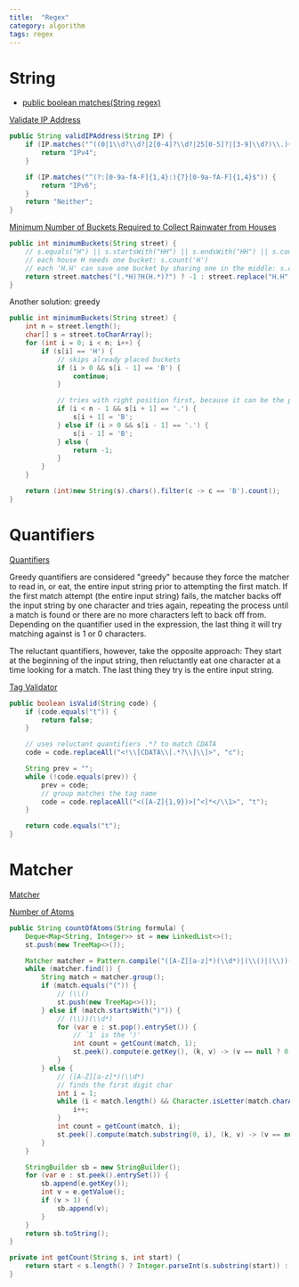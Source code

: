 ```yaml
---
title:  "Regex"
category: algorithm
tags: regex
---
```


# String
* [public boolean matches(String regex)](https://docs.oracle.com/en/java/javase/14/docs/api/java.base/java/lang/String.html#matches(java.lang.String))

[Validate IP Address][validate-ip-address]

```java
public String validIPAddress(String IP) {
    if (IP.matches("^((0|1\\d?\\d?|2[0-4]?\\d?|25[0-5]?|[3-9]\\d?)\\.){3}(0|1\\d?\\d?|2[0-4]?\\d?|25[0-5]?|[3-9]\\d?)$")) {
        return "IPv4";
    }

    if (IP.matches("^(?:[0-9a-fA-F]{1,4}:){7}[0-9a-fA-F]{1,4}$")) {
        return "IPv6";
    }
    return "Neither";
}
```

[Minimum Number of Buckets Required to Collect Rainwater from Houses][minimum-number-of-buckets-required-to-collect-rainwater-from-houses]

```java
public int minimumBuckets(String street) {
    // s.equals("H") || s.startsWith("HH") || s.endsWith("HH") || s.contains("HHH")
    // each house H needs one bucket: s.count('H')
    // each 'H.H' can save one bucket by sharing one in the middle: s.count('H.H')
    return street.matches("(.*H)?H(H.*)?") ? -1 : street.replace("H.H", "  ").length() - street.replace("H", "").length();
}
```

Another solution: greedy

```java
public int minimumBuckets(String street) {
    int n = street.length();
    char[] s = street.toCharArray();
    for (int i = 0; i < n; i++) {
        if (s[i] == 'H') {
            // skips already placed buckets
            if (i > 0 && s[i - 1] == 'B') {
                continue;
            }

            // tries with right position first, because it can be the pattern "H.H"
            if (i < n - 1 && s[i + 1] == '.') {
                s[i + 1] = 'B';
            } else if (i > 0 && s[i - 1] == '.') {
                s[i - 1] = 'B';
            } else {
                return -1;
            }
        }
    }

    return (int)new String(s).chars().filter(c -> c == 'B').count();
}
```

# Quantifiers

[Quantifiers](https://docs.oracle.com/javase/tutorial/essential/regex/quant.html)

Greedy quantifiers are considered "greedy" because they force the matcher to read in, or eat, the entire input string prior to attempting the first match. If the first match attempt (the entire input string) fails, the matcher backs off the input string by one character and tries again, repeating the process until a match is found or there are no more characters left to back off from. Depending on the quantifier used in the expression, the last thing it will try matching against is 1 or 0 characters.

The reluctant quantifiers, however, take the opposite approach: They start at the beginning of the input string, then reluctantly eat one character at a time looking for a match. The last thing they try is the entire input string.

[Tag Validator][tag-validator]

```java
public boolean isValid(String code) {
    if (code.equals("t")) {
        return false;
    }

    // uses reluctant quantifiers .*? to match CDATA
    code = code.replaceAll("<!\\[CDATA\\[.*?\\]\\]>", "c");

    String prev = "";
    while (!code.equals(prev)) {
        prev = code;
        // group matches the tag name
        code = code.replaceAll("<([A-Z]{1,9})>[^<]*</\\1>", "t");
    }

    return code.equals("t");
}
```

# Matcher

[Matcher](https://docs.oracle.com/en/java/javase/15/docs/api/java.base/java/util/regex/Matcher.html)

[Number of Atoms][number-of-atoms]

```java
public String countOfAtoms(String formula) {
    Deque<Map<String, Integer>> st = new LinkedList<>();
    st.push(new TreeMap<>());

    Matcher matcher = Pattern.compile("([A-Z][a-z]*)(\\d*)|(\\()|(\\))(\\d*)").matcher(formula);
    while (matcher.find()) {
        String match = matcher.group();
        if (match.equals("(")) {
            // (\\()
            st.push(new TreeMap<>());
        } else if (match.startsWith(")")) {
            // (\\))(\\d*)
            for (var e : st.pop().entrySet()) {
                // `1` is the ')'
                int count = getCount(match, 1);
                st.peek().compute(e.getKey(), (k, v) -> (v == null ? 0 : v) + e.getValue() * count);
            }
        } else {
            // ([A-Z][a-z]*)(\\d*)
            // finds the first digit char
            int i = 1;
            while (i < match.length() && Character.isLetter(match.charAt(i))) {
                i++;
            }
            int count = getCount(match, i);
            st.peek().compute(match.substring(0, i), (k, v) -> (v == null ? 0 : v) + count);
        }
    }

    StringBuilder sb = new StringBuilder();
    for (var e : st.peek().entrySet()) {
        sb.append(e.getKey());
        int v = e.getValue();
        if (v > 1) {
            sb.append(v);
        }
    }
    return sb.toString();
}

private int getCount(String s, int start) {
    return start < s.length() ? Integer.parseInt(s.substring(start)) : 1;
}
```

[minimum-number-of-buckets-required-to-collect-rainwater-from-houses]: https://leetcode.com/problems/minimum-number-of-buckets-required-to-collect-rainwater-from-houses/
[number-of-atoms]: https://leetcode.com/problems/number-of-atoms/
[tag-validator]: https://leetcode.com/problems/tag-validator/
[validate-ip-address]: https://leetcode.com/problems/validate-ip-address/
